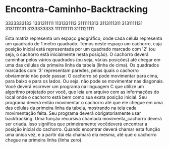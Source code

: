 # Encontra-Caminho-Backtracking


 3333333133
 1331311111
 1131331113
 3111111313
 3113111311
 3131111131
 3131111131
 3133333333
 1111111111
 3111121111

Esta matriz representa um espaço geográfico, onde cada célula representa um quadrado de
1 metro quadrado. Temos neste espaço um cachorro, cuja posição inicial está
representada por um quadrado marcado com '2' (ou seja, o cachorro está inicialmente nesta posição).
O cachorro deverá caminhar pelos vários quadrados (ou seja, várias posições) até chegar
em uma das células da primeira linha da tabela (linha de cima).
Os quadrados marcados com '3' representam paredes, pelas quais o cachorro obviamente não pode
passar. O cachorro só pode movimentar para cima, para baixo e para os lados. Ou seja,
não pode se movimentar nas diagonais.
Você deverá escrever um programa na linguagem C que utilize um algoritmo projetado
por você, que leia um arquivo com as informações do local onde o cachorro está bem
como sua exata posição inicial. Seu programa deverá então movimentar o cachorro até
que ele chegue em uma das células da primeira linha da tabela, mostrando na tela cada
movimentação feita.
Seu programa deverá obrigatoriamente usar backtracking. Uma função recursiva
chamada movimenta_cachorro deverá ser criada. Isso significa que primeiramente vocêdeverá encontrar a posição inicial do cachorro. Quando encontrar deverá chamar esta
função uma única vez, e a partir daí ela chamará ela mesma, até que o cachorro chegue na
primeira linha (linha zero).
